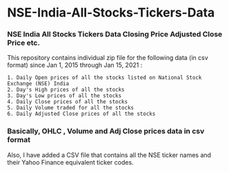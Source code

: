 # NSE-India-All-Stocks-Tickers-Data

### NSE India All Stocks Tickers Data Closing Price Adjusted Close Price etc.

This repository contains individual zip file for the following data (in csv format) since Jan 1, 2015 through Jan 15, 2021 :
    
    1. Daily Open prices of all the stocks listed on National Stock Exchange (NSE) India
    2. Day's High prices of all the stocks
    3. Day's Low prices of all the stocks
    4. Daily Close prices of all the stocks
    5. Daily Volume traded for all the stocks
    6. Daily Adjusted Close prices of all the stocks
   
### Basically, OHLC , Volume and Adj Close prices data in csv format

Also, I have added a CSV file that contains all the NSE ticker names and their Yahoo Finance equivalent ticker codes. 
